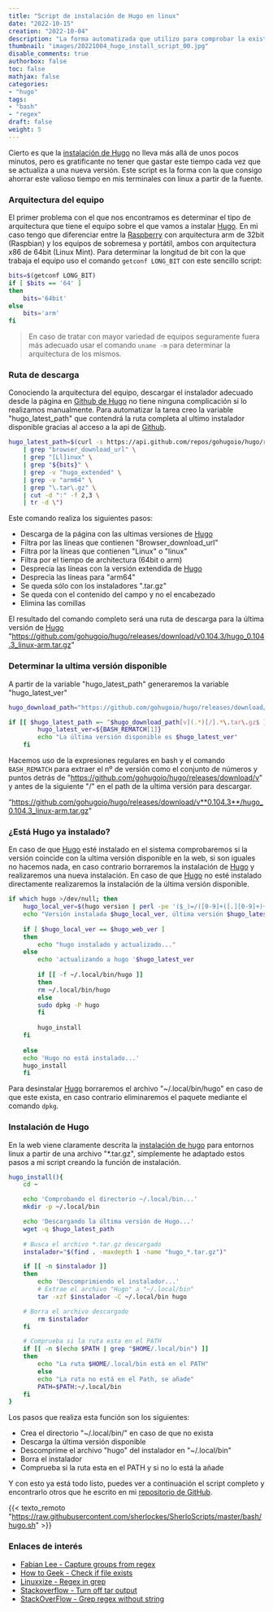 ```yaml
---
title: "Script de instalación de Hugo en linux"
date: "2022-10-15"
creation: "2022-10-04"
description: "La forma automatizada que utilizo para comprobar la existencia de Hugo en un computador y si este está actualizado a la última versión"
thumbnail: "images/20221004_hugo_install_script_00.jpg"
disable_comments: true
authorbox: false
toc: false
mathjax: false
categories:
- "hugo"
tags:
- "bash"
- "regex"
draft: false
weight: 5
---
```

Cierto es que la [instalación de Hugo] no lleva más allá de unos pocos minutos, pero es gratificante no tener que gastar este tiempo cada vez que se actualiza a una nueva versión. Este script es la forma con la que consigo ahorrar este valioso tiempo en mis terminales con linux a partir de la fuente.
<!--more-->

### Arquitectura del equipo
El primer problema con el que nos encontramos es determinar el tipo de arquitectura que tiene el equipo sobre el que vamos a instalar [Hugo]. En mi caso tengo que diferenciar entre la [Raspberry] con arquitectura arm de 32bit (Raspbian) y los equipos de sobremesa y portátil, ambos con arquitectura x86 de 64bit (Linux Mint). Para determinar la longitud de bit con la que trabaja el equipo uso el comando `getconf LONG_BIT` con este sencillo script:

```bash
bits=$(getconf LONG_BIT)
if [ $bits == '64' ]
then
    bits='64bit'
else
    bits='arm'
fi
```
> En caso de tratar con mayor variedad de equipos seguramente fuera más adecuado usar el comando `uname -m` para determinar la arquitectura de los mismos.

### Ruta de descarga
Conociendo la arquitectura del equipo, descargar el instalador adecuado desde la página en [Github de Hugo] no tiene ninguna complicación si lo realizamos manualmente. Para automatizar la tarea creo la variable "hugo_latest_path" que contendrá la ruta completa al ultimo instalador disponible gracias al acceso a la api de [Github].

```bash
hugo_latest_path=$(curl -s https://api.github.com/repos/gohugoio/hugo/releases/latest \
	| grep "browser_download_url" \
	| grep "[Ll]inux" \
	| grep "${bits}" \
	| grep -v "hugo_extended" \
	| grep -v "arm64" \
	| grep "\.tar\.gz" \
	| cut -d ":" -f 2,3 \
	| tr -d \")
```
Este comando realiza los siguientes pasos:
- Descarga de la página con las ultimas versiones de [Hugo]
- Filtra por las líneas que contienen "Browser_download_url"
- Filtra por la líneas que contienen "Linux" o "linux"
- Filtra por el tiempo de architectura (64bit o arm)
- Desprecia las líneas con la versión extendida de [Hugo]
- Desprecia las líneas para "arm64"
- Se queda sólo con los instaladores ".tar.gz"
- Se queda con el contenido del campo y no el encabezado
- Elimina las comillas

El resultado del comando completo será una ruta de descarga para la última versión de [Hugo]
"https://github.com/gohugoio/hugo/releases/download/v0.104.3/hugo_0.104.3_linux-arm.tar.gz"


### Determinar la ultima versión disponible
A partir de la variable "hugo_latest_path" generaremos la variable "hugo_latest_ver"

```bash
hugo_download_path="https://github.com/gohugoio/hugo/releases/download/"

if [[ $hugo_latest_path =~ ^$hugo_download_path[v](.*)[/].*\.tar\.gz$ ]]; then
    	hugo_latest_ver=${BASH_REMATCH[1]}
    	echo "La última versión disponible es $hugo_latest_ver"
    fi
```

Hacemos uso de la expresiones regulares en bash y el comando `BASH_REMATCH` para extraer el nº de versión como el conjunto de números y puntos detrás de "https://github.com/gohugoio/hugo/releases/download/v" y antes de la siguiente "/" en el path de la ultima versión para descargar.

“https://github.com/gohugoio/hugo/releases/download/v**0.104.3**/hugo_0.104.3_linux-arm.tar.gz"

### ¿Está Hugo ya instalado?
En caso de que [Hugo] esté instalado en el sistema comprobaremos si la versión coincide con la ultima versión disponible en la web, si son iguales no hacemos nada, en caso contrario borraremos la instalación de [Hugo] y realizaremos una nueva instalación. En caso de que [Hugo] no esté instalado directamente realizaremos la instalación de la última versión disponible.


```bash
if which hugo >/dev/null; then
	hugo_local_ver=$(hugo version | perl -pe '($_)=/([0-9]+([.][0-9]+)+)/')
	echo "Versión instalada $hugo_local_ver, última versión $hugo_latest_ver"
	
	if [ $hugo_local_ver == $hugo_web_ver ]
	then
	    echo "hugo instalado y actualizado..."
	else
	    echo 'actualizando a hugo '$hugo_latest_ver
	    
	    if [[ -f ~/.local/bin/hugo ]] 
	    then 
		rm ~/.local/bin/hugo
	    else 
		sudo dpkg -P hugo
	    fi
	    
	    hugo_install
	fi
	
    else
	echo 'Hugo no está instalado...'
	hugo_install
    fi
```

Para desinstalar [Hugo] borraremos el archivo "~/.local/bin/hugo" en caso de que este exista, en caso contrario eliminaremos el paquete mediante el comando `dpkg`.

### Instalación de Hugo
En la web viene claramente descrita la [instalación de hugo] para entornos linux a partir de una archivo "*.tar.gz", simplemente he adaptado estos pasos a mi script creando la función de instalación.

```bash
hugo_install(){
    cd ~

    echo 'Comprobando el directorio ~/.local/bin...'
    mkdir -p ~/.local/bin

    echo 'Descargando la última versión de Hugo...'
    wget -q $hugo_latest_path
    
    # Busca el archivo *.tar.gz descargado
    instalador="$(find . -maxdepth 1 -name "hugo_*.tar.gz")"

    if [[ -n $instalador ]]
    then
		echo 'Descomprimiendo el instalador...'
		# Extrae el archivo "Hugo" a "~/.local/bin"
		tar -xzf $instalador -C ~/.local/bin hugo

	# Borra el archivo descargado
		rm $instalador
    fi

    # Comprueba si la ruta esta en el PATH
    if [[ -n $(echo $PATH | grep "$HOME/.local/bin") ]]
    then
		echo "La ruta $HOME/.local/bin está en el PATH"
		else
		echo "La ruta no está en el Path, se añade"
		PATH=$PATH:~/.local/bin
    fi
}
```

Los pasos que realiza esta función son los siguientes:
- Crea el directorio "~/.local/bin/" en caso de que no exista
- Descarga la última versión disponible
- Descomprime el archivo "hugo" del instalador en "~/.local/bin"
- Borra el instalador
- Comprueba si la ruta esta en el PATH y si no lo está la añade

Y con esto ya está todo listo, puedes ver a continuación el script completo y encontrarlo otros que he escrito en mi [repositorio de GitHub].

{{< texto_remoto "https://raw.githubusercontent.com/sherlockes/SherloScripts/master/bash/hugo.sh" >}}

### Enlaces de interés
- [Fabian Lee - Capture groups from regex](https://fabianlee.org/2020/01/29/bash-using-bash_rematch-to-pull-capture-groups-from-a-regex/)
- [How to Geek - Check if file exists](https://www.howtogeek.com/815684/bash-check-if-file-exists/)
- [Linuxxize - Regex in grep](https://linuxize.com/post/regular-expressions-in-grep/)
- [Stackoverflow - Turn off tar output](https://stackoverflow.com/questions/13341702/how-do-i-turn-off-the-output-from-tar-commands-on-unix)
- [StackOverFlow - Grep regex without string](https://stackoverflow.com/questions/10411616/grep-regex-not-containing-a-string)


[instalación de Hugo]: https://gohugo.io/getting-started/installing/#source
[Github]: https://github.com
[Github de Hugo]: https://github.com/gohugoio/hugo/releases
[Hugo]: https://gohugo.io
[Raspberry]: https://www.raspberrypi.org
[repositorio de GitHub]: https://github.com/sherlockes/SherloScripts

[image-01]: /images/20221004_hugo_install_script_01.jpg



